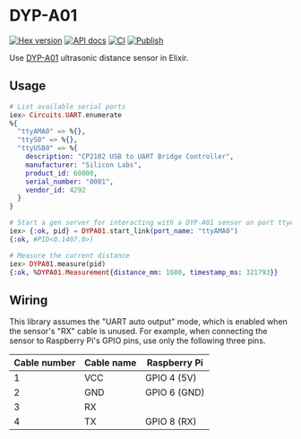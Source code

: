# DYP-A01

[![Hex version](https://img.shields.io/hexpm/v/dypa01.svg 'Hex version')](https://hex.pm/packages/dypa01)
[![API docs](https://img.shields.io/hexpm/v/dypa01.svg?label=docs 'API docs')](https://hexdocs.pm/dypa01)
[![CI](https://github.com/mnishiguchi/dypa01/actions/workflows/ci.yml/badge.svg)](https://github.com/mnishiguchi/dypa01/actions/workflows/ci.yml)
[![Publish](https://github.com/mnishiguchi/dypa01/actions/workflows/publish.yml/badge.svg)](https://github.com/mnishiguchi/dypa01/actions/workflows/publish.yml)

Use [DYP-A01](https://www.adafruit.com/product/4664) ultrasonic distance sensor in Elixir.

## Usage

```elixir
# List available serial ports
iex> Circuits.UART.enumerate
%{
  "ttyAMA0" => %{},
  "ttyS0" => %{},
  "ttyUSB0" => %{
    description: "CP2102 USB to UART Bridge Controller",
    manufacturer: "Silicon Labs",
    product_id: 60000,
    serial_number: "0001",
    vendor_id: 4292
  }
}

# Start a gen server for interacting with a DYP-A01 sensor on port ttyAMA0
iex> {:ok, pid} = DYPA01.start_link(port_name: "ttyAMA0")
{:ok, #PID<0.1407.0>}

# Measure the current distance
iex> DYPA01.measure(pid)
{:ok, %DYPA01.Measurement{distance_mm: 1680, timestamp_ms: 321793}}
```

## Wiring

This library assumes the "UART auto output" mode, which is enabled when the sensor's "RX" cable is unused.
For example, when connecting the sensor to Raspberry Pi's GPIO pins, use only the following three pins.

| Cable number | Cable name | Raspberry Pi |
| ------------ | ---------- | ------------ |
| 1            | VCC        | GPIO 4 (5V)  |
| 2            | GND        | GPIO 6 (GND) |
| 3            | RX         |              |
| 4            | TX         | GPIO 8 (RX)  |
